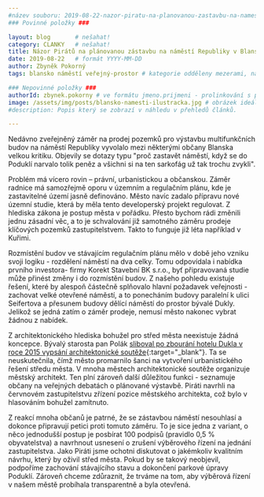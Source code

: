 ```yaml
---
#název souboru: 2019-08-22-nazor-piratu-na-planovanou-zastavbu-na-namesti-republiky-v-blansku.md
### Povinné položky ###

layout: blog       # nešahat!
category: CLANKY   # nešahat!
title: Názor Pirátů na plánovanou zástavbu na náměstí Republiky v Blansku
date: 2019-08-22   # formát YYYY-MM-DD
author: Zbyněk Pokorný
tags: blansko náměstí veřejný-prostor # kategorie odděleny mezerami, např. volby zemědělství životní-prostředí piráti (viz https://jihomoravsky.pirati.cz/tags/)

### Nepovinné položky ###
authorId: zbynek.pokorny # ve formátu jmeno.prijmeni - prolinkování s profilem přes uid
image: /assets/img/posts/blansko-namesti-ilustracka.jpg # obrázek ideálně 420x677px minifikovaný přes https://tinypng.com/
#description: Popis který se zobrazí v náhledu v přehledů článků.

---
```


Nedávno zveřejněný záměr na prodej pozemků pro výstavbu multifunkčních budov na náměstí Republiky vyvolalo mezi některými občany Blanska velkou kritiku. Objevily se dotazy typu "proč zastavět náměstí, když se do Poduklí narvalo tolik peněz a všichni si na ten sarkofág už tak trochu zvykli". 

Problém má vícero rovin – právní, urbanistickou a občanskou. Záměr radnice má samozřejmě oporu v územním a regulačním plánu, kde je zastavitelné území jasně definováno. Město navíc zadalo přípravu nové územní studie, která by měla tento developerský projekt regulovat. Z hlediska zákona je postup města v pořádku. Přesto bychom rádi změnili jednu zásadní věc, a to je schvalování již samotného záměru prodeje klíčových pozemků zastupitelstvem. Takto to funguje již léta například v Kuřimi.

Rozmístění budov ve stávajícím regulačním plánu mělo v době jeho vzniku svoji logiku - rozdělení náměstí na dva celky. Tomu odpovídala i nabídka prvního investora- firmy Korekt Stavební BK s.r.o., byť připravovaná studie může přinést změny i do rozmístění budov. Z našeho pohledu existuje řešení, které by alespoň částečně splňovalo hlavní požadavek veřejnosti - zachovat velké otevřené náměstí, a to ponecháním budovy paralelní k ulici Seifertova a přesunem budovy dělící náměstí do prostor bývalé Dukly. Jelikož se jedná zatím o záměr prodeje, nemusí město nakonec vybrat žádnou z nabídek.

Z architektonického hlediska bohužel pro střed města neexistuje žádná koncepce. Bývalý starosta pan Polák [sliboval po zbourání hotelu Dukla v roce 2015 vypsání architektonické soutěže](https://www.blansko.cz/clanky/2015/12/namesti-po-pripominkach-obcanu){:target="_blank"}. Ta se neuskutečnila, čímž město promarnilo šanci na vytvoření urbanistického řešení středu města. V mnoha městech architektonické soutěže organizuje městský architekt. Ten plní zároveň další důležitou funkci - seznamuje občany na veřejných debatách o plánované výstavbě. Piráti navrhli na červnovém zastupitelstvu zřízení pozice městského architekta, což bylo v hlasováním bohužel zamítnuto. 

Z reakcí mnoha občanů je patrné, že se zástavbou náměstí nesouhlasí a dokonce připravují petici proti tomuto záměru. To je sice jedna z variant, o něco jednodušší postup je posbírat 100 podpisů (pravidlo 0,5 % obyvatelstva) a navrhnout usnesení o zrušení výběrového řízení na jednání zastupitelstva. Jako Piráti jsme ochotni diskutovat o jakémkoliv kvalitním návrhu, který by oživil střed města. Pokud by se takový neobjevil, podpoříme zachování stávajícího stavu a dokončení parkové úpravy Poduklí. Zároveň chceme zdůraznit, že trváme na tom, aby výběrová řízení v našem městě probíhala transparentně a byla otevřená.
